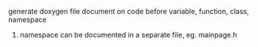 generate doxygen file
document on code before variable, function, class, namespace

1. namespace can be documented in a separate file, eg. mainpage.h